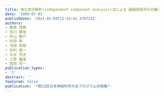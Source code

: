 ```yaml
---
title: 独立成分解析(independent component analysis)法による 脳磁図信号の分離と解析
date: '1999-07-01'
publishDate: '2021-05-04T12:54:41.370723Z'
authors:
- 梶原 茂樹
- 吉川 健治
- 外山 敬介
- 村田 昇
- 池田 思朗
- 甘利 俊一
- 大谷 芳夫
- 江島 義道
- 吉田 佳一
publication_types:
- '1'
abstract: ''
featured: false
publication: '*第22回日本神経科学大会プログラム抄録集*'
---
```

